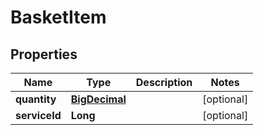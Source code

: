 
# BasketItem

## Properties
Name | Type | Description | Notes
------------ | ------------- | ------------- | -------------
**quantity** | [**BigDecimal**](BigDecimal.md) |  |  [optional]
**serviceId** | **Long** |  |  [optional]



